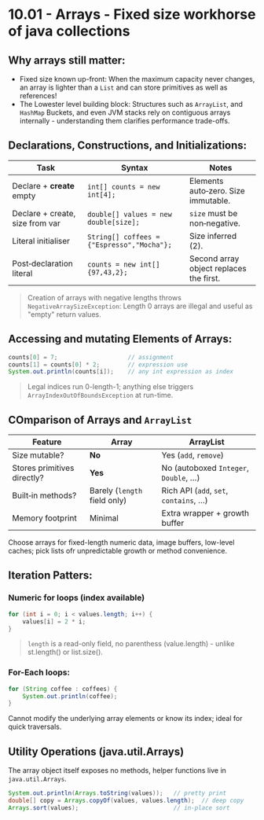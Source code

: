 # 10.01 - Arrays - Fixed size workhorse of java collections 

## Why arrays still matter:

* Fixed size known up-front: When the maximum capacity never changes, an array is lighter than a `List` and can store primitives as well as references!
* The Lowester level building block: Structures such as `ArrayList`, and `HashMap` Buckets, and even JVM stacks rely on contiguous arrays internally - understanding them clarifies performance trade-offs. 
  
## Declarations, Constructions, and Initializations:

| Task                            | Syntax                                     | Notes                                   |
| ------------------------------- | ------------------------------------------ | --------------------------------------- |
| Declare + **create** empty      | `int[] counts = new int[4];`               | Elements auto‑zero. Size immutable.     |
| Declare + create, size from var | `double[] values = new double[size];`      | `size` must be non‑negative.            |
| Literal initialiser             | `String[] coffees = {"Espresso","Mocha"};` | Size inferred (2).                      |
| Post‑declaration literal        | `counts = new int[] {97,43,2};`            | Second array object replaces the first. |

> Creation of arrays with negative lengths throws `NegativeArraySizeException`: Length 0 arrays are illegal and useful as "empty" return values. 

## Accessing and mutating Elements of Arrays:

```java
counts[0] = 7;                    // assignment
counts[1] = counts[0] * 2;        // expression use
System.out.println(counts[i]);    // any int expression as index
```
> Legal indices run 0-length-1; anything else triggers `ArrayIndexOutOfBoundsException` at run-time.

## COmparison of Arrays and `ArrayList`

| Feature                     | **Array**                    | **ArrayList**                          |
| --------------------------- | ---------------------------- | -------------------------------------- |
| Size mutable?               | **No**                       | Yes (`add`, `remove`)                  |
| Stores primitives directly? | **Yes**                      | No (autoboxed `Integer`, `Double`, …)  |
| Built‑in methods?           | Barely (`length` field only) | Rich API (`add`, `set`, `contains`, …) |
| Memory footprint            | Minimal                      | Extra wrapper + growth buffer          |

Choose arrays for fixed-length numeric data, image buffers, low-level caches; pick lists ofr unpredictable growth or method convenience. 

## Iteration Patters:

### Numeric for loops (index available)
```java
for (int i = 0; i < values.length; i++) {
    values[i] = 2 * i;
}
```

> `length` is a read-only field, no parenthess (value.length) - unlike st.length() or list.size(). 

### For-Each loops:
```java
for (String coffee : coffees) {
    System.out.println(coffee);
}
```

Cannot modify the underlying array elements or know its index; ideal for quick traversals. 

## Utility Operations (java.util.Arrays)

The array object itself exposes no methods, helper functions live in `java.util.Arrays`.

```java
System.out.println(Arrays.toString(values));   // pretty print
double[] copy = Arrays.copyOf(values, values.length);  // deep copy
Arrays.sort(values);                           // in‑place sort
```
